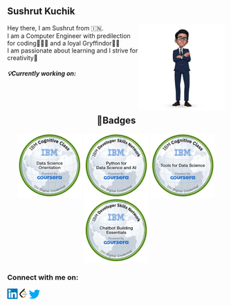 <html>
  <body>
    <h2 align='left'><b>Sushrut Kuchik</b></h2>
    <p>
      <img src="https://github.com/ksushrut/ksushrut/blob/main/Assets/AREmoji_20220914_204113.jpg?raw=true" width="200" height="200" align="right">
      Hey there, I am Sushrut from 🇮🇳.<br>
      I am a Computer Engineer with predilection for coding🧑🏻‍💻 and a loyal Gryffindor🦁😉<br>
      I am passionate about learning and I strive for creativity🤔<br>
      <section><h5>💡Currently working on: </h5></section>
    </p>
  <br><br>
    <p><h2 align='center'>🏅Badges</h2>
      <section align="center">
        <img src="https://github.com/ksushrut/ksushrut/blob/main/Assets/Cognitive_Class_-_What_is_Data_Science.png?raw=true" height="150" width="150" align="center">
        <img src="https://github.com/ksushrut/ksushrut/blob/main/Assets/Python_for_Data_Sci_and_AI_Foundational.png?raw=true" height="150" width="150" align="center">
        <img src="https://github.com/ksushrut/ksushrut/blob/main/Assets/Tools_for_Data_Science_Foundational.png?raw=true" height="150" width="150" align="center">
        <img src="https://github.com/ksushrut/ksushrut/blob/main/Assets/Chatbot_Building_Essentials_Foundational.png?raw=true" height="150" width="150" align="center">
      </section>
    </p>
    <p> 
        <h3>Connect with me on: </h3> 
        <a href="https://www.linkedin.com/in/sushrutkuchik/" target="_blank">
        <img align="left" width="24px" src="https://raw.githubusercontent.com/ksushrut/ksushrut/9b810cf171dcc9b02fe1cdc3255526f2474e6f26/Assets/Linkedin.svg" />
        </a>&nbsp;&nbsp;
        <a href="https://leetcode.com/SushrutKuchik/" target="_blank">
        <img align="left" width="26px" src="https://github.com/ksushrut/ksushrut/blob/main/Assets/LeetCode_logo_black.png" />
        <a href="https://twitter.com/sushrutk16" target="_blank">
        <img align="left" width="26px" src="https://raw.githubusercontent.com/ksushrut/ksushrut/2363656a6f357ba7a88bf692681656193cec9fbc/Assets/Twitter.svg" />
    </p>
  </body>
</html>

